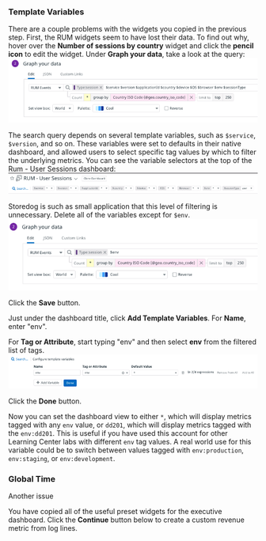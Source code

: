 ### Template Variables
There are a couple problems with the widgets you copied in the previous step. First, the RUM widgets seem to have lost their data. To find out why, hover over the **Number of sessions by country** widget and click the **pencil icon** to edit the widget. Under **Graph your data**, take a look at the query: ![Geomap query with template variables](./assets/geomap_template_vars.png)

The search query depends on several template variables, such as `$service`, `$version`, and so on. These variables were set to defaults in their native dashboard, and allowed users to select specific tag values by which to filter the underlying metrics. You can see the variable selectors at the top of the Rum - User Sessions dashboard: ![Rum user session template varibles](./assets/rum_session_template_vars.png)

Storedog is such as small application that this level of filtering is unnecessary. Delete all of the variables except for `$env`. ![Just the env, please](./assets/env_dd201_geomap_var.png)

Click the **Save** button. 

Just under the dashboard title, click **Add Template Variables**. For **Name**, enter "env".

For **Tag or Attribute**, start typing "env" and then select **env** from the filtered list of tags.  ![Creating env template var](./assets/setting_env_template_var.png)

Click the **Done** button.

Now you can set the dashboard view to either `*`, which will display metrics tagged with any `env` value, or `dd201`, which will display metrics tagged with the `env:dd201`. This is useful if you have used this account for other Learning Center labs with different `env` tag values. A real world use for this variable could be to switch between values tagged with `env:production`, `env:staging`, or `env:development`.

### Global Time
Another issue 

You have copied all of the useful preset widgets for the executive dashboard. Click the **Continue** button below to create a custom revenue metric from log lines.